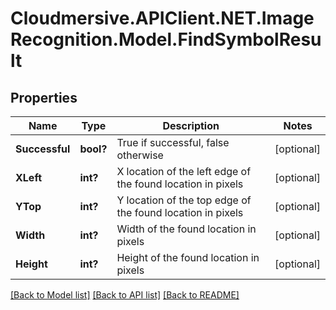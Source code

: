 # Cloudmersive.APIClient.NET.ImageRecognition.Model.FindSymbolResult
## Properties

Name | Type | Description | Notes
------------ | ------------- | ------------- | -------------
**Successful** | **bool?** | True if successful, false otherwise | [optional] 
**XLeft** | **int?** | X location of the left edge of the found location in pixels | [optional] 
**YTop** | **int?** | Y location of the top edge of the found location in pixels | [optional] 
**Width** | **int?** | Width of the found location in pixels | [optional] 
**Height** | **int?** | Height of the found location in pixels | [optional] 

[[Back to Model list]](../README.md#documentation-for-models) [[Back to API list]](../README.md#documentation-for-api-endpoints) [[Back to README]](../README.md)

